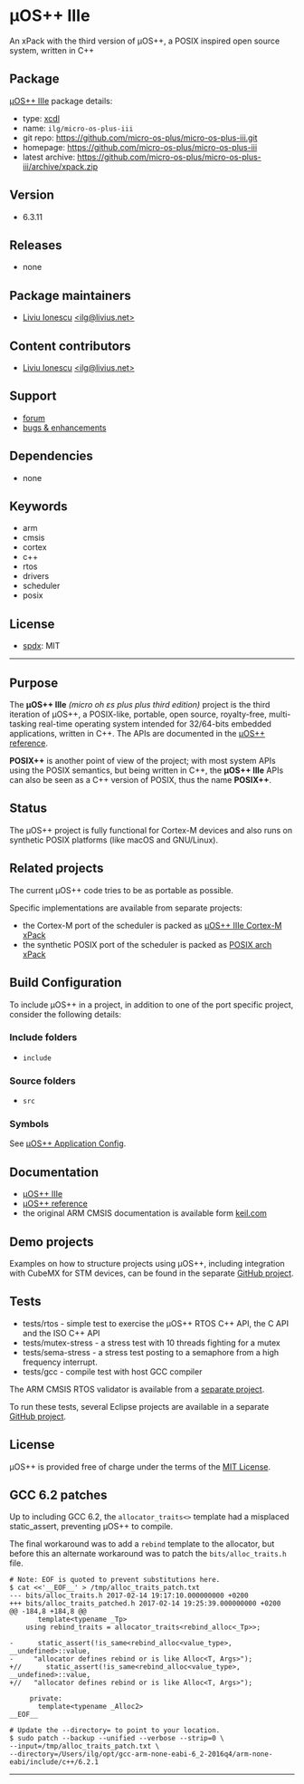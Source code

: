 # µOS++ IIIe

An xPack with the third version of µOS++, a POSIX inspired open source system, written in C++

## Package

[µOS++ IIIe](https://github.com/micro-os-plus/micro-os-plus-iii) package details:

* type: [xcdl](http://xcdl.github.io)
* name: `ilg/micro-os-plus-iii`
* git repo: https://github.com/micro-os-plus/micro-os-plus-iii.git
* homepage: https://github.com/micro-os-plus/micro-os-plus-iii
* latest archive: https://github.com/micro-os-plus/micro-os-plus-iii/archive/xpack.zip

## Version

* 6.3.11

## Releases

* none

## Package maintainers

* [Liviu Ionescu](http://liviusdotnet.worldpress.com) [&lt;ilg@livius.net&gt;](mailto:ilg@livius.net)

## Content contributors

* [Liviu Ionescu](http://liviusdotnet.worldpress.com) [&lt;ilg@livius.net&gt;](mailto:ilg@livius.net)

## Support

* [forum](http://www.element14.com/community/groups/gnu-arm-eclipse)
* [bugs & enhancements](https://github.com/micro-os-plus/micro-os-plus-iii/issues)

## Dependencies

* none

## Keywords

* arm
* cmsis
* cortex
* c++
* rtos
* drivers
* scheduler
* posix

## License

* [spdx](http://spdx.org/licenses/): MIT

--- 
## Purpose

The **µOS++ IIIe** _(micro oh ɛs plus plus third edition)_ project is the third iteration of µOS++, a POSIX-like, portable, open source, royalty-free, multi-tasking real-time operating system intended for 32/64-bits embedded applications, written in C++. The APIs are documented in the [µOS++ reference](http://micro-os-plus.github.io/reference/cmsis-plus/).

**POSIX++** is another point of view of the project; with most system APIs using the POSIX semantics, but being written in C++, the **µOS++ IIIe** APIs can also be seen as a C++ version of POSIX, thus the name **POSIX++**.

## Status

The µOS++ project is fully functional for Cortex-M devices and also runs on synthetic POSIX platforms (like macOS and GNU/Linux).

## Related projects

The current µOS++ code tries to be as portable as possible.

Specific implementations are available from separate projects:

- the Cortex-M port of the scheduler is packed as [µOS++ IIIe Cortex-M xPack](https://github.com/micro-os-plus/micro-os-plus-iii-cortexm)
- the synthetic POSIX port of the scheduler is packed as [POSIX arch xPack](https://github.com/micro-os-plus/posix-arch)

## Build Configuration

To include µOS++ in a project, in addition to one of the port specific project, consider the following details:

### Include folders

- `include` 
 
### Source folders

- `src` 

### Symbols

See [µOS++ Application Config](http://micro-os-plus.github.io/reference/cmsis-plus/group__cmsis-plus-app-config.html).

## Documentation

* [µOS++ IIIe](http://micro-os-plus.github.io)
* [µOS++ reference](http://micro-os-plus.github.io/reference/cmsis-plus/)
* the original ARM CMSIS documentation is available form 
[keil.com](http://www.keil.com/pack/doc/CMSIS/General/html/index.html)

## Demo projects

Examples on how to structure projects using µOS++, including integration with CubeMX for STM devices, can be found in the separate [GitHub project](https://github.com/micro-os-plus/eclipse-demo-projects).

## Tests

* tests/rtos - simple test to exercise the µOS++ RTOS C++ API, the C API and the ISO C++ API
* tests/mutex-stress - a stress test with 10 threads fighting for a mutex
* tests/sema-stress - a stress test posting to a semaphore from a high frequency interrupt.
* tests/gcc - compile test with host GCC compiler

The ARM CMSIS RTOS validator is available from a [separate project](https://github.com/xpacks/arm-cmsis-rtos-validator).

To run these tests, several Eclipse projects are available in a separate [GitHub project](https://github.com/micro-os-plus/eclipse-test-projects).

## License

µOS++ is provided free of charge under the terms of the [MIT License](https://opensource.org/licenses/MIT).

## GCC 6.2 patches

Up to including GCC 6.2, the `allocator_traits<>` template had a misplaced static_assert, preventing µOS++ to compile.

The final workaround was to add a `rebind` template to the allocator, but before this an alternate workaround was to patch the `bits/alloc_traits.h` file.

```
# Note: EOF is quoted to prevent substitutions here.
$ cat <<'__EOF__' > /tmp/alloc_traits_patch.txt
--- bits/alloc_traits.h	2017-02-14 19:17:10.000000000 +0200
+++ bits/alloc_traits_patched.h	2017-02-14 19:25:39.000000000 +0200
@@ -184,8 +184,8 @@
       template<typename _Tp>
 	using rebind_traits = allocator_traits<rebind_alloc<_Tp>>;
 
-      static_assert(!is_same<rebind_alloc<value_type>, __undefined>::value,
-	  "allocator defines rebind or is like Alloc<T, Args>");
+//      static_assert(!is_same<rebind_alloc<value_type>, __undefined>::value,
+//	  "allocator defines rebind or is like Alloc<T, Args>");
 
     private:
       template<typename _Alloc2>
__EOF__

# Update the --directory= to point to your location.
$ sudo patch --backup --unified --verbose --strip=0 \
--input=/tmp/alloc_traits_patch.txt \
--directory=/Users/ilg/opt/gcc-arm-none-eabi-6_2-2016q4/arm-none-eabi/include/c++/6.2.1
```


--- 
